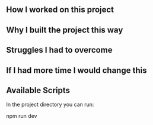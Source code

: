## How I worked on this project

## Why I built the project this way

## Struggles I had to overcome

## If I had more time I would change this

## Available Scripts

In the project directory you can run:

npm run dev
